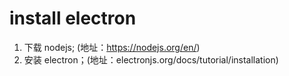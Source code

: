 # install electron
1. 下载 nodejs; (地址：https://nodejs.org/en/)  
1. 安装 electron；(地址：electronjs.org/docs/tutorial/installation)  


